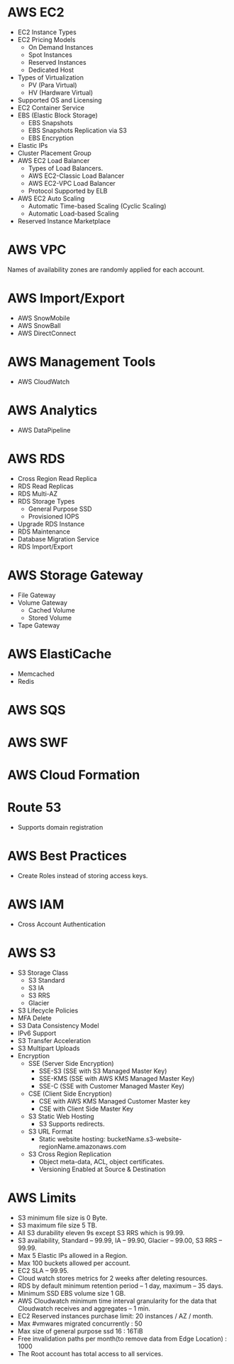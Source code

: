 # AWS EC2
* EC2 Instance Types
* EC2 Pricing Models
  * On Demand Instances
  * Spot Instances
  * Reserved Instances
  * Dedicated Host
* Types of Virtualization
  * PV (Para Virtual)
  * HV (Hardware Virtual)
* Supported OS and Licensing
* EC2 Container Service
* EBS (Elastic Block Storage)
  * EBS Snapshots
  * EBS Snapshots Replication via S3
  * EBS Encryption
* Elastic IPs
* Cluster Placement Group
* AWS EC2 Load Balancer
  * Types of Load Balancers.
  * AWS EC2-Classic Load Balancer
  * AWS EC2-VPC Load Balancer
  * Protocol Supported by ELB
* AWS EC2 Auto Scaling
  * Automatic Time-based Scaling (Cyclic Scaling)
  * Automatic Load-based Scaling
* Reserved Instance Marketplace
# AWS VPC
Names of availability zones are randomly applied for each account.
# AWS Import/Export
* AWS SnowMobile
* AWS SnowBall
* AWS DirectConnect
# AWS Management Tools
* AWS CloudWatch
# AWS Analytics
* AWS DataPipeline
# AWS RDS
* Cross Region Read Replica
* RDS Read Replicas
* RDS Multi-AZ
* RDS Storage Types 
  * General Purpose SSD
  * Provisioned IOPS
* Upgrade RDS Instance
* RDS Maintenance
* Database Migration Service
* RDS Import/Export
# AWS Storage Gateway
* File Gateway
* Volume Gateway
  * Cached Volume
  * Stored Volume
* Tape Gateway
# AWS ElastiCache
* Memcached
* Redis
# AWS SQS
# AWS SWF
# AWS Cloud Formation
# Route 53
* Supports domain registration
# AWS Best Practices
* Create Roles instead of storing access keys.
# AWS IAM
* Cross Account Authentication
# AWS S3
* S3 Storage Class
  * S3 Standard
  * S3 IA 
  * S3 RRS
  * Glacier
* S3 Lifecycle Policies
* MFA Delete
* S3 Data Consistency Model
* IPv6 Support
* S3 Transfer Acceleration
* S3 Multipart Uploads
* Encryption
  * SSE (Server Side Encryption)
    * SSE-S3 (SSE with S3 Managed Master Key)
    * SSE-KMS (SSE with AWS KMS Managed Master Key)
    * SSE-C (SSE with Customer Managed Master Key)
  * CSE (Client Side Encryption)
    * CSE with AWS KMS Managed Customer Master key
    * CSE with Client Side Master Key
  * S3 Static Web Hosting
    * S3 Supports redirects.
  * S3 URL Format
    * Static website hosting: bucketName.s3-website-regionName.amazonaws.com
  * S3 Cross Region Replication
    * Object meta-data, ACL, object certificates.
    * Versioning Enabled at Source & Destination
# AWS Limits
* S3 minimum file size is 0 Byte.
* S3 maximum file size 5 TB.
* All S3 durability eleven 9s except S3 RRS which is 99.99.
* S3 availability, Standard – 99.99, IA – 99.90, Glacier – 99.00, S3 RRS – 99.99.
* Max 5 Elastic IPs allowed in a Region.
* Max 100 buckets allowed per account.
* EC2 SLA – 99.95.
* Cloud watch stores metrics for 2 weeks after deleting resources.
* RDS by default minimum retention period – 1 day, maximum – 35 days.
* Minimum SSD EBS volume size 1 GB.
* AWS Cloudwatch minimum time interval granularity for the data that Cloudwatch receives and aggregates – 1 min.
* EC2 Reserved instances purchase limit: 20 instances / AZ / month.
* Max #vmwares migrated concurrently : 50
* Max size of general purpose ssd 16 : 16TiB
* Free invalidation paths per month(to remove data from Edge Location) : 1000
* The Root account has total access to all services.
